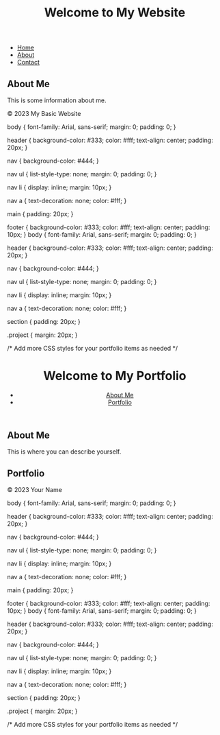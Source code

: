 <!DOCTYPE html>
<html>
<head>
    <meta charset="UTF-8">
    <title>My Basic Website</title>
    <link rel="stylesheet" type="text/css" href="style.css">
</head>
<body>
    <header>
        <h1>Welcome to My Website</h1>
    </header>
    <nav>
        <ul>
            <li><a href="#">Home</a></li>
            <li><a href="#">About</a></li>
            <li><a href="#">Contact</a></li>
        </ul>
    </nav>
    <main>
        <section>
            <h2>About Me</h2>
            <p>This is some information about me.</p>
        </section>
    </main>
    <footer>
        <p>&copy; 2023 My Basic Website</p>
    </footer>
</body>
</html>
body {
    font-family: Arial, sans-serif;
    margin: 0;
    padding: 0;
}


header {
    background-color: #333;
    color: #fff;
    text-align: center;
    padding: 20px;
}


nav {
    background-color: #444;
}


nav ul {
    list-style-type: none;
    margin: 0;
    padding: 0;
}


nav li {
    display: inline;
    margin: 10px;
}


nav a {
    text-decoration: none;
    color: #fff;
}


main {
    padding: 20px;
}


footer {
    background-color: #333;
    color: #fff;
    text-align: center;
    padding: 10px;
}
body {
    font-family: Arial, sans-serif;
    margin: 0;
    padding: 0;
}


header {
    background-color: #333;
    color: #fff;
    text-align: center;
    padding: 20px;
}


nav {
    background-color: #444;
}


nav ul {
    list-style-type: none;
    margin: 0;
    padding: 0;
}


nav li {
    display: inline;
    margin: 10px;
}


nav a {
    text-decoration: none;
    color: #fff;
}


section {
    padding: 20px;
}


.project {
    margin: 20px;
}


/* Add more CSS styles for your portfolio items as needed */
<!DOCTYPE html>
<html>
<head>
    <title>My Digital Portfolio</title>
    <link rel="stylesheet" type="text/css" href="styles.css">
</head>
<body>
    <header>
        <h1>Welcome to My Portfolio</h1>
        <nav>
            <ul>
                <li><a href="#about">About Me</a></li>
                <li><a href="#portfolio">Portfolio</a></li>
            </ul>
        </nav>
    </header>
    <section id="about">
        <h2>About Me</h2>
        <p>This is where you can describe yourself.</p>
    </section>
    <section id="portfolio">
        <h2>Portfolio</h2>
        <!-- Your portfolio items go here -->
    </section>
    <footer>
        <p>&copy; 2023 Your Name</p>
    </footer>
</body>
</html>
body {
    font-family: Arial, sans-serif;
    margin: 0;
    padding: 0;
}


header {
    background-color: #333;
    color: #fff;
    text-align: center;
    padding: 20px;
}


nav {
    background-color: #444;
}


nav ul {
    list-style-type: none;
    margin: 0;
    padding: 0;
}


nav li {
    display: inline;
    margin: 10px;
}


nav a {
    text-decoration: none;
    color: #fff;
}


main {
    padding: 20px;
}


footer {
    background-color: #333;
    color: #fff;
    text-align: center;
    padding: 10px;
}
body {
    font-family: Arial, sans-serif;
    margin: 0;
    padding: 0;
}


header {
    background-color: #333;
    color: #fff;
    text-align: center;
    padding: 20px;
}


nav {
    background-color: #444;
}


nav ul {
    list-style-type: none;
    margin: 0;
    padding: 0;
}


nav li {
    display: inline;
    margin: 10px;
}


nav a {
    text-decoration: none;
    color: #fff;
}


section {
    padding: 20px;
}


.project {
    margin: 20px;
}


/* Add more CSS styles for your portfolio items as needed */
